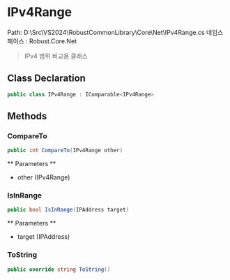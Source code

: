 # IPv4Range
Path: D:\Src\VS2024\RobustCommonLibrary\Core\Net\IPv4Range.cs
네임스페이스 : Robust.Core.Net

>  IPv4 범위 비교용 클래스
	

## Class Declaration
```csharp
public class IPv4Range : IComparable<IPv4Range>
```

## Methods
### CompareTo
```csharp
public int CompareTo(IPv4Range other)
```
** Parameters **
- other (IPv4Range)

### IsInRange
```csharp
public bool IsInRange(IPAddress target)
```
** Parameters **
- target (IPAddress)

### ToString
```csharp
public override string ToString()
```
